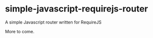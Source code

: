 simple-javascript-requirejs-router
==================================

A simple Javascript router written for RequireJS

More to come.